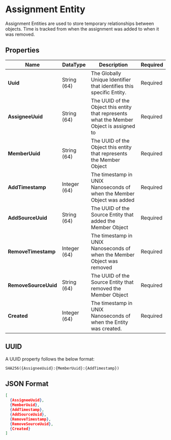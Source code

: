 # Assignment Entity

Assignment Entities are used to store temporary relationships between objects. Time is tracked from when the assignment was added to when it was removed.


## Properties
<table style="width: 100%;">
    <thead>
        <tr>
            <th>Name</th>
            <th>DataType</th>
            <th>Description</th>
            <th>Required</th>
        </tr>
    </thead>
    <tbody>
        <tr>
            <td><b>Uuid</b></td>
            <td>String (64)</td>
            <td>The Globally Unique Identifier that identifies this specific Entity.</td>
            <td>Required</td>
        </tr>
        <tr>
            <td><b>AssigneeUuid</b></td>
            <td>String (64)</td>
            <td>The UUID of the Object this entity that represents what the Member Object is assigned to</td>
            <td>Required</td>
        </tr>
        <tr>
            <td><b>MemberUuid</b></td>
            <td>String (64)</td>
            <td>The UUID of the Object this entity that represents the Member Object</td>
            <td>Required</td>
        </tr>
        <tr>
            <td><b>AddTimestamp</b></td>
            <td>Integer (64)</td>
            <td>The timestamp in UNIX Nanoseconds of when the Member Object was added</td>
            <td>Required</td>
        </tr>
        <tr>
            <td><b>AddSourceUuid</b></td>
            <td>String (64)</td>
            <td>The UUID of the Source Entity that added the Member Object</td>
            <td>Required</td>
        </tr>
        <tr>
            <td><b>RemoveTimestamp</b></td>
            <td>Integer (64)</td>
            <td>The timestamp in UNIX Nanoseconds of when the Member Object was removed</td>
            <td>Required</td>
        </tr>
        <tr>
            <td><b>RemoveSourceUuid</b></td>
            <td>String (64)</td>
            <td>The UUID of the Source Entity that removed the Member Object</td>
            <td>Required</td>
        </tr>
        <tr>
            <td><b>Created</b></td>
            <td>Integer (64)</td>
            <td>The timestamp in UNIX Nanoseconds of when the Entity was created.</td>
            <td>Required</td>
        </tr>
    </tbody>
</table>

## UUID
A UUID property follows the below format:
```
SHA256({AssigneeUuid}:{MemberUuid}:{AddTimestamp})
```

## JSON Format
```json
[
  {AssigneeUuid},
  {MemberUuid},
  {AddTimestamp},
  {AddSourceUuid},
  {RemoveTimestamp},
  {RemoveSourceUuid},
  {Created}
]
```